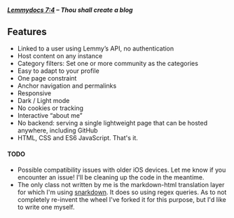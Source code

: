 ##### [Lemmydocs 7:4](https://join-lemmy.org/docs/users/06-other-features.html) – Thou shall create a blog

## Features
- Linked to a user using Lemmy’s API, no authentication
- Host content on any instance
- Category filters: Set one or more community as the categories
- Easy to adapt to your profile
- One page constraint
- Anchor navigation and permalinks
- Responsive
- Dark / Light mode
- No cookies or tracking
- Interactive “about me”
- No backend: serving a single lightweight page that can be hosted anywhere, including GitHub
- HTML, CSS and ES6 JavaScript. That's it.

#### TODO
- Possible compatibility issues with older iOS devices. Let me know if you encounter an issue! I'll be cleaning up the code in the meantime.
- The only class not written by me is the markdown-html translation layer for which I'm using [snarkdown](https://github.com/developit/snarkdown). It does so using regex queries. As to not completely re-invent the wheel I've forked it for this purpose, but I'd like to write one myself. 
